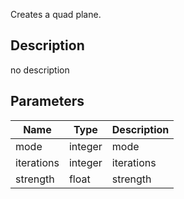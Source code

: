 Creates a quad plane.



## Description
no description
## Parameters

<table>
<thead>
	<tr>
		<th>Name</th>
		<th>Type</th>
		<th>Description</th>
	</tr>
</thead>
<tr>
	<td>mode</td>
	<td><div class='bg-orange-800 px-2 py-px text-white rounded-sm'>integer</div></td>
	<td>mode</td>
</tr>
<tr>
	<td>iterations</td>
	<td><div class='bg-orange-800 px-2 py-px text-white rounded-sm'>integer</div></td>
	<td>iterations</td>
</tr>
<tr>
	<td>strength</td>
	<td><div class='bg-yellow-800 px-2 py-px text-white rounded-sm'>float</div></td>
	<td>strength</td>
</tr>
</table>